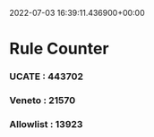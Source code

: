 2022-07-03 16:39:11.436900+00:00
# Rule Counter 
 ### UCATE : 443702

 ### Veneto : 21570

 ### Allowlist : 13923